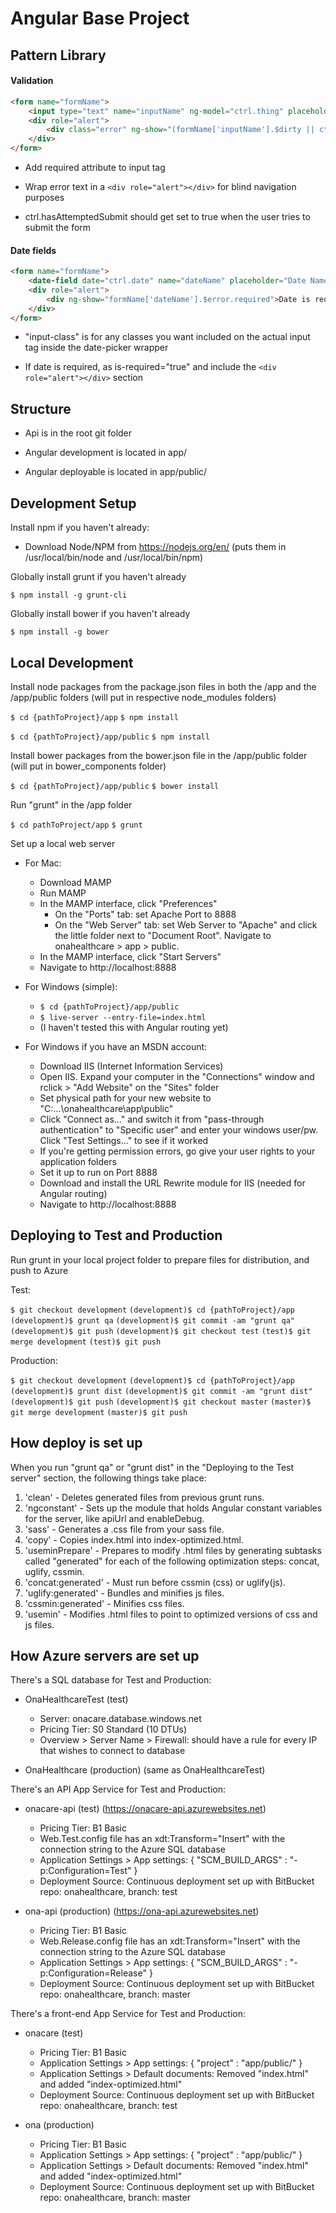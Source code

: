 # Angular Base Project

## Pattern Library

#### Validation

```html
<form name="formName">
	<input type="text" name="inputName" ng-model="ctrl.thing" placeholder="placeholder text&#42;" required>
	<div role="alert">
		<div class="error" ng-show="(formName['inputName'].$dirty || ctrl.hasAttemptedSubmit) && formName['inputName'].$error.required">inputName is required.</div>
	</div>
</form>
```

* Add required attribute to input tag

* Wrap error text in a `<div role="alert"></div>` for blind navigation purposes

* ctrl.hasAttemptedSubmit should get set to true when the user tries to submit the form

#### Date fields

```html
<form name="formName">
	<date-field date="ctrl.date" name="dateName" placeholder="Date Name&#42;" is-required="true" input-class="some-class"></date-field>
	<div role="alert">
		<div ng-show="formName['dateName'].$error.required">Date is required.</div>
	</div>
</form>
```

* "input-class" is for any classes you want included on the actual input tag inside the date-picker wrapper

* If date is required, as is-required="true" and include the `<div role="alert"></div>` section

## Structure

* Api is in the root git folder

* Angular development is located in app/

* Angular deployable is located in app/public/

## Development Setup

Install npm if you haven't already:

- Download Node/NPM from https://nodejs.org/en/ (puts them in /usr/local/bin/node and /usr/local/bin/npm)

Globally install grunt if you haven't already

`$ npm install -g grunt-cli`

Globally install bower if you haven't already

`$ npm install -g bower`

## Local Development

Install node packages from the package.json files in both the /app and the /app/public folders (will put in respective node_modules folders)

`$ cd {pathToProject}/app`
`$ npm install`

`$ cd {pathToProject}/app/public`
`$ npm install`

Install bower packages from the bower.json file in the /app/public folder (will put in bower_components folder)

`$ cd {pathToProject}/app/public`
`$ bower install`

Run "grunt" in the /app folder

`$ cd pathToProject/app`
`$ grunt`

Set up a local web server

* For Mac:
    - Download MAMP
    - Run MAMP
    - In the MAMP interface, click "Preferences"
        * On the "Ports" tab: set Apache Port to 8888
        * On the "Web Server" tab: set Web Server to "Apache" and click the little folder next to "Document Root". Navigate to onahealthcare > app > public.
    - In the MAMP interface, click "Start Servers"
    - Navigate to http://localhost:8888

* For Windows (simple):
    - `$ cd {pathToProject}/app/public`
    - `$ live-server --entry-file=index.html`
    - (I haven't tested this with Angular routing yet)

* For Windows if you have an MSDN account:
    - Download IIS (Internet Information Services)
    - Open IIS. Expand your computer in the "Connections" window and rclick > "Add Website" on the "Sites" folder
    - Set physical path for your new website to "C:\...\onahealthcare\app\public"
    - Click "Connect as..." and switch it from "pass-through authentication" to "Specific user" and enter your windows user/pw. Click "Test Settings..." to see if it worked
    - If you're getting permission errors, go give your user rights to your application folders
    - Set it up to run on Port 8888
    - Download and install the URL Rewrite module for IIS (needed for Angular routing)
    - Navigate to http://localhost:8888

## Deploying to Test and Production

Run grunt in your local project folder to prepare files for distribution, and push to Azure

Test: 

`$ git checkout development` `(development)$ cd {pathToProject}/app` `(development)$ grunt qa` `(development)$ git commit -am "grunt qa"` `(development)$ git push` `(development)$ git checkout test` `(test)$ git merge development` `(test)$ git push`

Production: 

`$ git checkout development` `(development)$ cd {pathToProject}/app` `(development)$ grunt dist` `(development)$ git commit -am "grunt dist"` `(development)$ git push` `(development)$ git checkout master` `(master)$ git merge development` `(master)$ git push`

## How deploy is set up

When you run "grunt qa" or "grunt dist" in the "Deploying to the Test server" section, the following things take place:

1. 'clean' - Deletes generated files from previous grunt runs.
2. 'ngconstant' - Sets up the module that holds Angular constant variables for the server, like apiUrl and enableDebug.
3. 'sass' - Generates a .css file from your sass file.
4. 'copy' - Copies index.html into index-optimized.html.
5. 'useminPrepare' - Prepares to modify .html files by generating subtasks called "generated" for each of the following optimization steps: concat, uglify, cssmin.
6. 'concat:generated' - Must run before cssmin (css) or uglify(js).
7. 'uglify:generated' - Bundles and minifies js files.
8. 'cssmin:generated' - Minifies css files.
9. 'usemin' - Modifies .html files to point to optimized versions of css and js files.

## How Azure servers are set up

There's a SQL database for Test and Production:

- OnaHealthcareTest (test)
    - Server: onacare.database.windows.net
    - Pricing Tier: S0 Standard (10 DTUs)
    - Overview > Server Name > Firewall: should have a rule for every IP that wishes to connect to database

- OnaHealthcare (production) (same as OnaHealthcareTest) 

There's an API App Service for Test and Production:

- onacare-api (test) (https://onacare-api.azurewebsites.net)
    - Pricing Tier: B1 Basic
    - Web.Test.config file has an xdt:Transform="Insert" with the connection string to the Azure SQL database
    - Application Settings > App settings: { "SCM_BUILD_ARGS" : "-p:Configuration=Test" }
    - Deployment Source: Continuous deployment set up with BitBucket repo: onahealthcare, branch: test

- ona-api (production) (https://ona-api.azurewebsites.net)
    - Pricing Tier: B1 Basic
    - Web.Release.config file has an xdt:Transform="Insert" with the connection string to the Azure SQL database
    - Application Settings > App settings: { "SCM_BUILD_ARGS" : "-p:Configuration=Release" }
    - Deployment Source: Continuous deployment set up with BitBucket repo: onahealthcare, branch: master

There's a front-end App Service for Test and Production:

- onacare (test)
    - Pricing Tier: B1 Basic
    - Application Settings > App settings: { "project" : "app/public/" }
    - Application Settings > Default documents: Removed "index.html" and added "index-optimized.html"
    - Deployment Source: Continuous deployment set up with BitBucket repo: onahealthcare, branch: test

- ona (production)
    - Pricing Tier: B1 Basic
    - Application Settings > App settings: { "project" : "app/public/" }
    - Application Settings > Default documents: Removed "index.html" and added "index-optimized.html"
    - Deployment Source: Continuous deployment set up with BitBucket repo: onahealthcare, branch: master